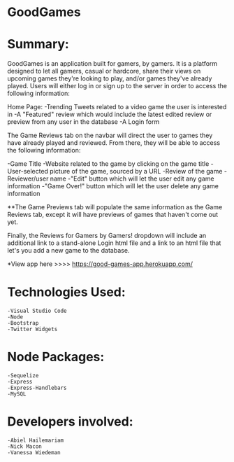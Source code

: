 

# GoodGames



# Summary:

GoodGames is an application built for gamers, by gamers. It is a platform designed to let all gamers, casual or hardcore, share their views on upcoming games they're looking to play, and/or games they've already played. Users will either log in or sign up to the server in order to access the following information:

Home Page:
-Trending Tweets related to a video game the user is interested in
-A "Featured" review which would include the latest edited review or preview from any user in the database
-A Login form

The Game Reviews tab on the navbar will direct the user to games they have already played and reviewed. From there, they will be able to access the following information:

-Game Title
-Website related to the game by clicking on the game title
-User-selected picture of the game, sourced by a URL
-Review of the game
-Reviewer/user name
-"Edit" button which will let the user edit any game information
-"Game Over!" button which will let the user delete any game information

 **The Game Previews tab will populate the same information as the Game Reviews tab, except it will have previews of games that haven't come out yet.

 Finally, the Reviews for Gamers by Gamers! dropdown will include an additional link to a stand-alone Login html file and a link to an html file that let's you add a new game to the database.

 *View app here >>>> https://good-games-app.herokuapp.com/



# Technologies Used:
    -Visual Studio Code
    -Node
    -Bootstrap
    -Twitter Widgets
   

# Node Packages:
    -Sequelize
    -Express
    -Express-Handlebars
    -MySQL

# Developers involved:
    -Abiel Hailemariam
    -Nick Macon
    -Vanessa Wiedeman




